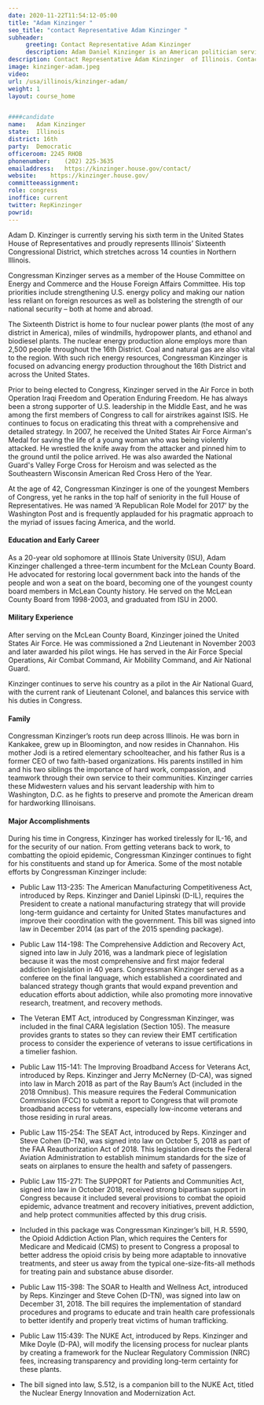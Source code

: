 ```yaml
---
date: 2020-11-22T11:54:12-05:00
title: "Adam Kinzinger "
seo_title: "contact Representative Adam Kinzinger "
subheader:
     greeting: Contact Representative Adam Kinzinger  
     description: Adam Daniel Kinzinger is an American politician serving as the U.S. Representative for Illinois's 16th congressional district. He is a member of the Republican Party. He was first elected to Congress in 2010, winning election to represent Illinois's 11th congressional district.
description: Contact Representative Adam Kinzinger  of Illinois. Contact information for Adam Kinzinger  includes email address, phone number, and mailing address.
image: kinzinger-adam.jpeg
video: 
url: /usa/illinois/kinzinger-adam/
weight: 1
layout: course_home


####candidate
name:	Adam Kinzinger 
state:	Illinois
district: 16th
party:	Democratic
officeroom:	2245 RHOB
phonenumber:	(202) 225-3635
emailaddress:	https://kinzinger.house.gov/contact/
website:	https://kinzinger.house.gov/
committeeassignment: 
role: congress
inoffice: current
twitter: RepKinzinger
powrid: 
---
```


Adam D. Kinzinger is currently serving his sixth term in the United States House of Representatives and proudly represents Illinois’ Sixteenth Congressional District, which stretches across 14 counties in Northern Illinois. 

Congressman Kinzinger serves as a member of the House Committee on Energy and Commerce and the House Foreign Affairs Committee. His top priorities include strengthening U.S. energy policy and making our nation less reliant on foreign resources as well as bolstering the strength of our national security – both at home and abroad.

The Sixteenth District is home to four nuclear power plants (the most of any district in America), miles of windmills, hydropower plants, and ethanol and biodiesel plants. The nuclear energy production alone employs more than 2,500 people throughout the 16th District.  Coal and natural gas are also vital to the region. With such rich energy resources, Congressman Kinzinger is focused on advancing energy production throughout the 16th District and across the United States.

Prior to being elected to Congress, Kinzinger served in the Air Force in both Operation Iraqi Freedom and Operation Enduring Freedom.  He has always been a strong supporter of U.S. leadership in the Middle East, and he was among the first members of Congress to call for airstrikes against ISIS. He continues to focus on eradicating this threat with a comprehensive and detailed strategy. 
In 2007, he received the United States Air Force Airman's Medal for saving the life of a young woman who was being violently attacked. He wrestled the knife away from the attacker and pinned him to the ground until the police arrived. He was also awarded the National Guard's Valley Forge Cross for Heroism and was selected as the Southeastern Wisconsin American Red Cross Hero of the Year.

At the age of 42, Congressman Kinzinger is one of the youngest Members of Congress, yet he ranks in the top half of seniority in the full House of Representatives. He was named ‘A Republican Role Model for 2017’ by the Washington Post and is frequently applauded for his pragmatic approach to the myriad of issues facing America, and the world.

#### Education and Early Career
As a 20-year old sophomore at Illinois State University (ISU), Adam Kinzinger challenged a three-term incumbent for the McLean County Board. He advocated for restoring local government back into the hands of the people and won a seat on the board, becoming one of the youngest county board members in McLean County history. He served on the McLean County Board from 1998-2003, and graduated from ISU in 2000.

 

#### Military Experience
After serving on the McLean County Board, Kinzinger joined the United States Air Force. He was commissioned a 2nd Lieutenant in November 2003 and later awarded his pilot wings. He has served in the Air Force Special Operations, Air Combat Command, Air Mobility Command, and Air National Guard.

Kinzinger continues to serve his country as a pilot in the Air National Guard, with the current rank of Lieutenant Colonel, and balances this service with his duties in Congress.

 

#### Family
Congressman Kinzinger’s roots run deep across Illinois. He was born in Kankakee, grew up in Bloomington, and now resides in Channahon. His mother Jodi is a retired elementary schoolteacher, and his father Rus is a former CEO of two faith-based organizations. His parents instilled in him and his two siblings the importance of hard work, compassion, and teamwork through their own service to their communities. Kinzinger carries these Midwestern values and his servant leadership with him to Washington, D.C. as he fights to preserve and promote the American dream for hardworking Illinoisans.

 

#### Major Accomplishments
During his time in Congress, Kinzinger has worked tirelessly for IL-16, and for the security of our nation. From getting veterans back to work, to combatting the opioid epidemic, Congressman Kinzinger continues to fight for his constituents and stand up for America. Some of the most notable efforts by Congressman Kinzinger include:

-  Public Law 113-235: The American Manufacturing Competitiveness Act, introduced by Reps. Kinzinger and Daniel Lipinski (D-IL), requires the President to create a national manufacturing strategy that will provide long-term guidance and certainty for United States manufactures and improve their coordination with the government.  This bill was signed into law in December 2014 (as part of the 2015 spending package).

-  Public Law 114-198: The Comprehensive Addiction and Recovery Act, signed into law in July 2016, was a landmark piece of legislation because it was the most comprehensive and first major federal addiction legislation in 40 years. Congressman Kinzinger served as a conferee on the final language, which established a coordinated and balanced strategy though grants that would expand prevention and education efforts about addiction, while also promoting more innovative research, treatment, and recovery methods.

- The Veteran EMT Act, introduced by Congressman Kinzinger, was included in the final CARA legislation (Section 105). The measure provides grants to states so they can review their EMT certification process to consider the experience of veterans to issue certifications in a timelier fashion.

-  Public Law 115-141: The Improving Broadband Access for Veterans Act, introduced by Reps. Kinzinger and Jerry McNerney (D-CA), was signed into law in March 2018 as part of the Ray Baum’s Act (included in the 2018 Omnibus). This measure requires the Federal Communication Commission (FCC) to submit a report to Congress that will promote broadband access for veterans, especially low-income veterans and those residing in rural areas.

-  Public Law 115-254: The SEAT Act, introduced by Reps. Kinzinger and Steve Cohen (D-TN), was signed into law on October 5, 2018 as part of the FAA Reauthorization Act of 2018. This legislation directs the Federal Aviation Administration to establish minimum standards for the size of seats on airplanes to ensure the health and safety of passengers.

- Public Law 115-271: The SUPPORT for Patients and Communities Act, signed into law in October 2018, received strong bipartisan support in Congress because it included several provisions to combat the opioid epidemic, advance treatment and recovery initiatives, prevent addiction, and help protect communities affected by this drug crisis.

-  Included in this package was Congressman Kinzinger’s bill, H.R. 5590, the Opioid Addiction Action Plan, which requires the Centers for Medicare and Medicaid (CMS) to present to Congress a proposal to better address the opioid crisis by being more adaptable to innovative treatments, and steer us away from the typical one-size-fits-all methods for treating pain and substance abuse disorder.

-  Public Law 115-398: The SOAR to Health and Wellness Act, introduced by Reps. Kinzinger and Steve Cohen (D-TN), was signed into law on December 31, 2018. The bill requires the implementation of standard procedures and programs to educate and train health care professionals to better identify and properly treat victims of human trafficking.  

- Public Law 115:439: The NUKE Act, introduced by Reps. Kinzinger and Mike Doyle (D-PA), will modify the licensing process for nuclear plants by creating a framework for the Nuclear Regulatory Commission (NRC) fees, increasing transparency and providing long-term certainty for these plants.  

- The bill signed into law, S.512, is a companion bill to the NUKE Act, titled the Nuclear Energy Innovation and Modernization Act.